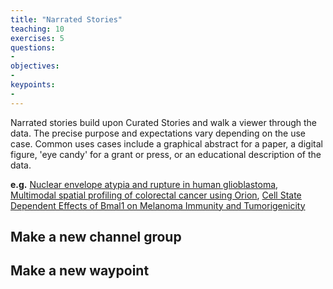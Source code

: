 ```yaml
---
title: "Narrated Stories"
teaching: 10
exercises: 5
questions:
- 
objectives:
- 
keypoints:
- 
---
```


Narrated stories build upon Curated Stories and walk a viewer through the data. The precise purpose
and expectations vary depending on the use case. Common uses cases include a graphical abstract for
a paper, a digital figure, 'eye candy' for a grant or press, or an educational description of the
data.

**e.g.** [Nuclear envelope atypia and rupture in human glioblastoma](https://www.cycif.org/data/coy-2024/), [Multimodal spatial profiling of colorectal cancer using Orion](https://labsyspharm.github.io/orion-crc/minerva-story/P37_S32-CRC04/index.html), [Cell State Dependent Effects of Bmal1 on Melanoma Immunity and Tumorigenicity](https://www.cycif.org/data/zhang-2023/)

## Make a new channel group


## Make a new waypoint